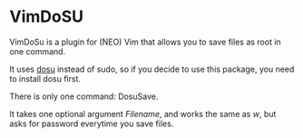 # VimDoSU
VimDoSu is a plugin for (NEO) Vim that allows you to save files as root in one command.

It uses [dosu](https://github.com/hashelq/dosu) instead of sudo, so if you decide to use this package, you need to install dosu first.

There is only one command: DosuSave.

It takes one optional argument *Filename*, and works the same as *w*, but asks for password everytime you save files.
